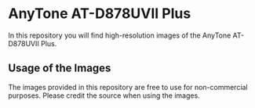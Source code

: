 # AnyTone AT-D878UVII Plus

In this repository you will find high-resolution images of the AnyTone AT-D878UVII Plus. 

## Usage of the Images

The images provided in this repository are free to use for non-commercial purposes. Please credit the source when using the images.
